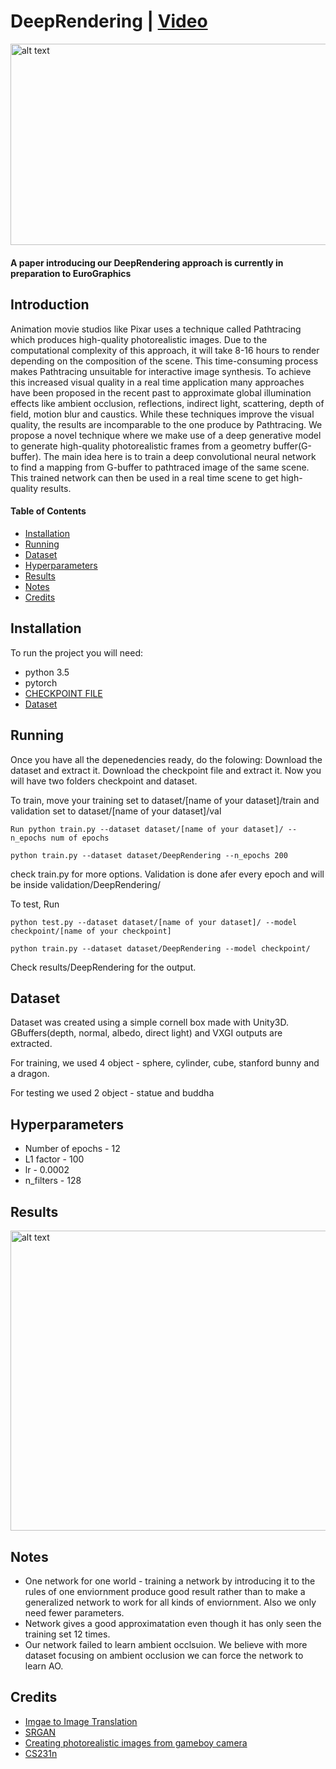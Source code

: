 # DeepRendering | [Video](https://www.youtube.com/watch?v=z_zmRWxU-PY)

<img src="https://github.com/CreativeCodingLab/DeepRendering/blob/master/teaser.png" alt="alt text" width="945" height="322.5">

#### A paper introducing our DeepRendering approach is currently in preparation to EuroGraphics

## Introduction

Animation movie studios like Pixar uses a technique called Pathtracing which produces high-quality photorealistic images. Due to the computational complexity of this approach, it will take 8-16 hours to render depending on the composition of the scene. This time-consuming process makes Pathtracing unsuitable for interactive image synthesis. To achieve this increased visual quality in a real time application many approaches have been proposed in the recent past to approximate global illumination effects like ambient occlusion, reflections, indirect light, scattering, depth of field, motion blur and caustics. While these techniques improve the visual quality, the results are incomparable to the one produce by Pathtracing. We propose a novel technique where we make use of a deep generative model to generate high-quality photorealistic frames from a geometry buffer(G-buffer). The main idea here is to train a deep convolutional neural network to find a mapping from G-buffer to pathtraced image of the same scene. This trained network can then be used in a real time scene to get high-quality results.


#### Table of Contents

* [Installation](#installation)
* [Running](#running)
* [Dataset](#dataset)
* [Hyperparameters](#hyperparameter)
* [Results](#results)
* [Notes](#notes)
* [Credits](#credits)

## Installation

To run the project you will need:
 * python 3.5
 * pytorch
 * [CHECKPOINT FILE](https://uofi.box.com/v/DeepRenderingCheckpointFile)
 * [Dataset](https://uofi.box.com/v/DeepRenderingDataset)

## Running

Once you have all the depenedencies ready, do the folowing:
Download the dataset and extract it.
Download the checkpoint file and extract it.
Now you will have two folders checkpoint and dataset.

To train, move your training set to dataset/[name of your dataset]/train and validation set to dataset/[name of your dataset]/val
```
Run python train.py --dataset dataset/[name of your dataset]/ --n_epochs num of epochs
```
```
python train.py --dataset dataset/DeepRendering --n_epochs 200
```
check train.py for more options.
Validation is done afer every epoch and will be inside validation/DeepRendering/

To test, 
Run 
``` 
python test.py --dataset dataset/[name of your dataset]/ --model checkpoint/[name of your checkpoint] 
```
``` 
python train.py --dataset dataset/DeepRendering --model checkpoint/
```
Check results/DeepRendering for the output.

## Dataset
Dataset was created using a simple cornell box made with Unity3D. GBuffers(depth, normal, albedo, direct light) and VXGI outputs are extracted.

For training, we used 4 object - sphere, cylinder, cube, stanford bunny and a dragon.

For testing we used 2 object - statue and buddha

## Hyperparameters
* Number of epochs - 12
* L1 factor - 100
* lr - 0.0002
* n_filters - 128

## Results

<img src="https://github.com/CreativeCodingLab/DeepRendering/blob/master/output.png" alt="alt text" width="960" height="480">

 ## Notes
 
* One network for one world - training a network by introducing it to the rules of one enviornment produce good result rather than to make a generalized network to work for all kinds of enviornment. Also we only need fewer parameters.
* Network gives a good approximatation even though it has only seen the training set 12 times.
* Our network failed to learn ambient occlsuion. We believe with more dataset focusing on ambient occlusion we can force the network to learn AO.

 ## Credits
* [Imgae to Image Translation](https://arxiv.org/abs/1611.07004)
* [SRGAN](https://arxiv.org/pdf/1609.04802.pdf)
* [Creating photorealistic images from gameboy camera](http://www.pinchofintelligence.com/photorealistic-neural-network-gameboy/)
* [CS231n](https://cs231n.github.io/)


